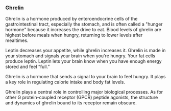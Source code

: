 ### Ghrelin
Ghrelin is a hormone produced by enteroendocrine cells of the gastrointestinal tract, especially the stomach, and is often called a "hunger hormone" because it increases the drive to eat. Blood levels of ghrelin are highest before meals when hungry, returning to lower levels after mealtimes.

Leptin decreases your appetite, while ghrelin increases it. Ghrelin is made in your stomach and signals your brain when you're hungry. Your fat cells produce leptin. Leptin lets your brain know when you have enough energy stored and feel “full.”

Ghrelin is a hormone that sends a signal to your brain to feel hungry. It plays a key role in regulating calorie intake and body fat levels.

Ghrelin plays a central role in controlling major biological processes. As for other G protein-coupled receptor (GPCR) peptide agonists, the structure and dynamics of ghrelin bound to its receptor remain obscure.
